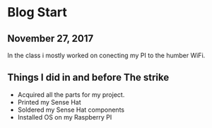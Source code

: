 # Blog Start
## November 27, 2017
In the class i mostly worked on conecting my PI to the humber WiFi.

## Things I did in and before The strike
- Acquired all the parts for my project.
- Printed my Sense Hat
- Soldered my Sense Hat components
- Installed OS on my Raspberry PI
